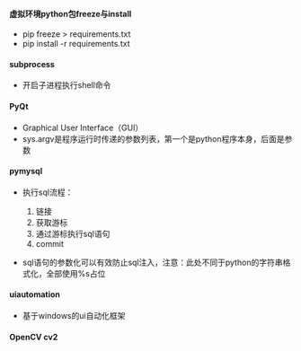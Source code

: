 
#### 虚拟环境python包freeze与install

- pip freeze > requirements.txt
- pip install -r requirements.txt

#### subprocess

- 开启子进程执行shell命令

#### PyQt

- Graphical User Interface（GUI）
- sys.argv是程序运行时传递的参数列表，第一个是python程序本身，后面是参数

#### pymysql

- 执行sql流程：
  1. 链接
  2. 获取游标
  3. 通过游标执行sql语句
  4. commit

- sql语句的参数化可以有效防止sql注入，注意：此处不同于python的字符串格式化，全部使用%s占位

#### uiautomation

- 基于windows的ui自动化框架

#### OpenCV   cv2

